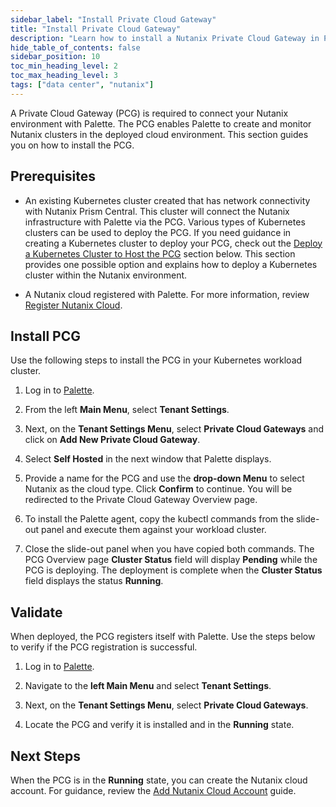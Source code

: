 ```yaml
---
sidebar_label: "Install Private Cloud Gateway"
title: "Install Private Cloud Gateway"
description: "Learn how to install a Nutanix Private Cloud Gateway in Palette."
hide_table_of_contents: false
sidebar_position: 10
toc_min_heading_level: 2
toc_max_heading_level: 3
tags: ["data center", "nutanix"]
---
```



A Private Cloud Gateway (PCG) is required to connect your Nutanix environment with Palette. The PCG enables Palette to create and monitor Nutanix clusters in the deployed cloud environment. This section guides you on how to install the PCG.

## Prerequisites

- An existing Kubernetes cluster created that has network connectivity with Nutanix Prism Central. This cluster will connect the Nutanix infrastructure with Palette via the PCG. Various types of Kubernetes clusters can be used to deploy the PCG. If you need guidance in creating a Kubernetes cluster to deploy your PCG, check out the [Deploy a Kubernetes Cluster to Host the PCG](/docs/docs-content/clusters/data-center/nutanix/deploy-kubernetes-cluster-pcg.md) section below. This section provides one possible option and explains how to deploy a Kubernetes cluster within the Nutanix environment.

- A Nutanix cloud registered with Palette. For more information, review [Register Nutanix Cloud](/docs/docs-content/clusters/data-center/nutanix/register-nutanix-cloud.md).


## Install PCG

Use the following steps to install the PCG in your Kubernetes workload cluster.

1. Log in to [Palette](https://console.spectrocloud.com/).

2. From the left **Main Menu**, select **Tenant Settings**.

3. Next, on the **Tenant Settings Menu**, select **Private Cloud Gateways** and click on **Add New Private Cloud Gateway**.

4. Select **Self Hosted** in the next window that Palette displays.

5. Provide a name for the PCG and use the **drop-down Menu** to select Nutanix as the cloud type. Click **Confirm** to continue. You will be redirected to the Private Cloud Gateway Overview page. 

6. To install the Palette agent, copy the kubectl commands from the slide-out panel and execute them against your workload cluster.

7. Close the slide-out panel when you have copied both commands. The PCG Overview page **Cluster Status** field will display **Pending** while the PCG is deploying. The deployment is complete when the **Cluster Status** field displays the status **Running**.  


## Validate

When deployed, the PCG registers itself with Palette. Use the steps below to verify if the PCG registration is successful.

1. Log in to [Palette](https://console.spectrocloud.com/).


2. Navigate to the **left Main Menu** and select **Tenant Settings**.


3. Next, on the **Tenant Settings Menu**, select **Private Cloud Gateways**.


4. Locate the PCG and verify it is installed and in the **Running** state.


## Next Steps

When the PCG is in the **Running** state, you can create the Nutanix cloud account. For guidance, review the [Add Nutanix Cloud Account](/docs/docs-content/clusters/data-center/nutanix/add-nutanix-cloud-account.md) guide.
